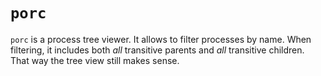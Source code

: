 # `porc`

`porc` is a process tree viewer. It allows to filter processes by name. When
filtering, it includes both _all_ transitive parents and _all_ transitive
children. That way the tree view still makes sense.
